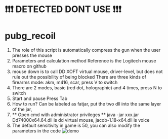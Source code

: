 

# :exclamation::exclamation::exclamation: DETECTED DONT USE :exclamation::exclamation::exclamation:

# pubg_recoil

1. The role of this script is automatically compress the gun when the user presses the mouse
2. Parameters and calculation method Reference is the Logitech mouse macro on github
3. mouse down is to call DD XOFT virtual mouse, driver-level, but does not rule out the possibility of being blocked
There are three kinds of firearms mode: akm, m416, scar, press V to switch
5. There are 2 modes, basic (red dot, holographic) and 4 times, press N to switch
6. Start and pause Press Tab
7. How to run? Can be labeled as fatjar, put the two dll into the same layer of the jar, 
8. ** Open cmd with administrator privileges ** java -jar xxx.jar
Dd74000x64.64.dll is dd virtual mouse, jacob-1.18-x64.dll is voice
9. The default sensitivity in game is 50, you can also modify the parameters in the code
![demo](ab.gif)
